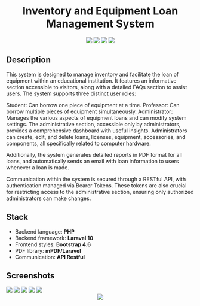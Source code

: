 <h1 align="center">Inventory and Equipment Loan Management System</h1>
<p align="center">
      <img src='https://img.shields.io/badge/laravel-%23FF2D20.svg?style=for-the-badge&logo=laravel&logoColor=white'>   
      <img src='https://img.shields.io/badge/php-%23777BB4.svg?style=for-the-badge&logo=php&logoColor=white'>   
      <img src='https://img.shields.io/badge/javascript-%23323330.svg?style=for-the-badge&logo=javascript&logoColor=%23F7DF1E)'>   
      <img src='https://img.shields.io/badge/bootstrap-%238511FA.svg?style=for-the-badge&logo=bootstrap&logoColor=white'>
        
</p>

## Description

This system is designed to manage inventory and facilitate the loan of equipment within an educational institution. It features an informative section accessible to visitors, along with a detailed FAQs section to assist users. The system supports three distinct user roles:

Student: Can borrow one piece of equipment at a time.
Professor: Can borrow multiple pieces of equipment simultaneously.
Administrator: Manages the various aspects of equipment loans and can modify system settings.
The administrative section, accessible only by administrators, provides a comprehensive dashboard with useful insights. Administrators can create, edit, and delete loans, licenses, equipment, accessories, and components, all specifically related to computer hardware.

Additionally, the system generates detailed reports in PDF format for all loans, and automatically sends an email with loan information to users whenever a loan is made.

Communication within the system is secured through a RESTful API, with authentication managed via Bearer Tokens. These tokens are also crucial for restricting access to the administrative section, ensuring only authorized administrators can make changes.

## Stack

- Backend language: **PHP**
- Backend framework: **Laravel 10** 
- Frontend styles: **Bootstrap 4.6**
- PDF library: **mPDF/Laravel**
- Communication: **API Restful**

## Screenshots

<img src="https://i.imgur.com/Cwh1hzA.png"/>
<img src="https://i.imgur.com/EuL0Hsd.png"/>
<img src="https://i.imgur.com/2f4xnEQ.png"/>
<img src="https://i.imgur.com/WPROUqs.png"/>
<img src="https://i.imgur.com/OtskfEQ.png"/>
<div align="center">
    <img src="https://i.imgur.com/bMIexq9.png"/>
</div>






